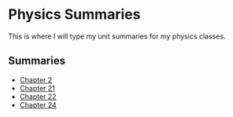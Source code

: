 # Physics Summaries

This is where I will type my unit summaries for my physics classes.

## Summaries

- [Chapter 2](Chapter%202/chapter-2.pdf)
- [Chapter 21](Chapter%2021/chapter-21.pdf)
- [Chapter 22](Chapter%2022/chapter-22.pdf)
- [Chapter 24](Chapter%2024/chapter-24.pdf)

